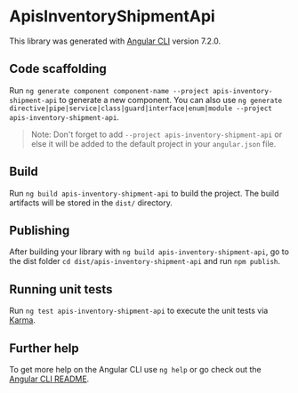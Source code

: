 # ApisInventoryShipmentApi

This library was generated with [Angular CLI](https://github.com/angular/angular-cli) version 7.2.0.

## Code scaffolding

Run `ng generate component component-name --project apis-inventory-shipment-api` to generate a new component. You can also use `ng generate directive|pipe|service|class|guard|interface|enum|module --project apis-inventory-shipment-api`.

> Note: Don't forget to add `--project apis-inventory-shipment-api` or else it will be added to the default project in your `angular.json` file.

## Build

Run `ng build apis-inventory-shipment-api` to build the project. The build artifacts will be stored in the `dist/` directory.

## Publishing

After building your library with `ng build apis-inventory-shipment-api`, go to the dist folder `cd dist/apis-inventory-shipment-api` and run `npm publish`.

## Running unit tests

Run `ng test apis-inventory-shipment-api` to execute the unit tests via [Karma](https://karma-runner.github.io).

## Further help

To get more help on the Angular CLI use `ng help` or go check out the [Angular CLI README](https://github.com/angular/angular-cli/blob/master/README.md).
